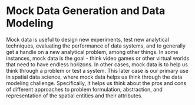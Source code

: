 # Mock Data Generation and Data Modeling

Mock data is useful to design new experiments, test new analytical techniques, evaluating the performance of data systems, and to generally get a handle on a new analytical problem, among other things. In some instances, mock data is the goal - think video games or other virtual worlds that need to have endless horizons. In other cases, mock data is to help us think through a problem or test a system. This later case is our primary use in spatial data science, where mock data helps us think through the data modeling challenge. Specifically, it helps us think about the pros and cons of different approaches to problem formulation, abstraction, and representation of the spatial entities and their attributes.
